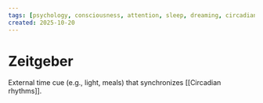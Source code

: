 ```yaml
---
tags: [psychology, consciousness, attention, sleep, dreaming, circadian-rhythms, psychoactive-drugs]
created: 2025-10-20
---
```

# Zeitgeber

External time cue (e.g., light, meals) that synchronizes [[Circadian rhythms]].
